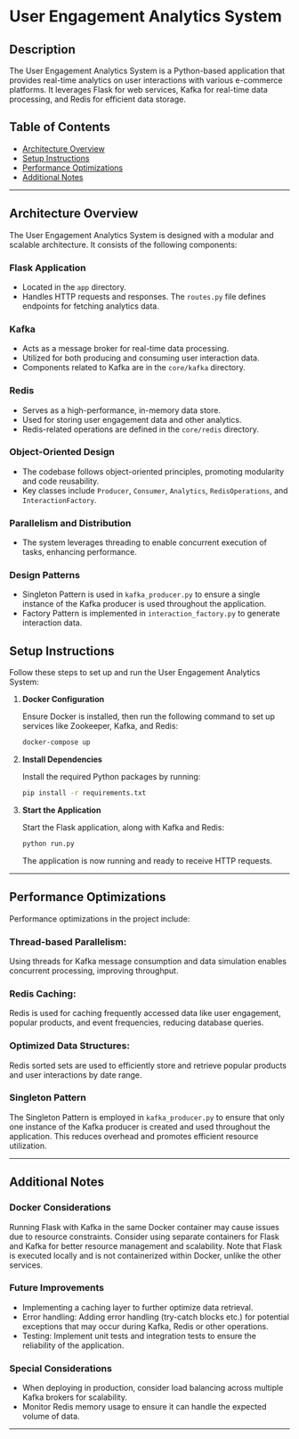 # User Engagement Analytics System

## Description

The User Engagement Analytics System is a Python-based application that provides real-time analytics on user interactions with various e-commerce platforms.
It leverages Flask for web services, Kafka for real-time data processing, and Redis for efficient data storage.

## Table of Contents

- [Architecture Overview](#architecture-overview)
- [Setup Instructions](#setup-instructions)
- [Performance Optimizations](#performance-optimizations)
- [Additional Notes](#additional-notes)

---

## Architecture Overview

The User Engagement Analytics System is designed with a modular and scalable architecture. It consists of the following components:

### Flask Application

- Located in the `app` directory.
- Handles HTTP requests and responses. The `routes.py` file defines endpoints for fetching analytics data.

### Kafka

- Acts as a message broker for real-time data processing.
- Utilized for both producing and consuming user interaction data.
- Components related to Kafka are in the `core/kafka` directory.

### Redis

- Serves as a high-performance, in-memory data store.
- Used for storing user engagement data and other analytics.
- Redis-related operations are defined in the `core/redis` directory.

### Object-Oriented Design

- The codebase follows object-oriented principles, promoting modularity and code reusability.
- Key classes include `Producer`, `Consumer`, `Analytics`, `RedisOperations`, and `InteractionFactory`.

### Parallelism and Distribution

- The system leverages threading to enable concurrent execution of tasks, enhancing performance.

### Design Patterns

- Singleton Pattern is used in `kafka_producer.py` to ensure a single instance of the Kafka producer is used throughout the application.
- Factory Pattern is implemented in `interaction_factory.py` to generate interaction data.

## Setup Instructions

Follow these steps to set up and run the User Engagement Analytics System:

1. **Docker Configuration**

   Ensure Docker is installed, then run the following command to set up services like Zookeeper, Kafka, and Redis:

   ```bash
   docker-compose up
   ```

2. **Install Dependencies**

   Install the required Python packages by running:

   ```bash
   pip install -r requirements.txt
   ```

3. **Start the Application**

   Start the Flask application, along with Kafka and Redis:

   ```bash
   python run.py
   ```

   The application is now running and ready to receive HTTP requests.

---

## Performance Optimizations

Performance optimizations in the project include:

### Thread-based Parallelism: 
Using threads for Kafka message consumption and data simulation enables concurrent processing, improving throughput.

### Redis Caching: 
Redis is used for caching frequently accessed data like user engagement, popular products, and event frequencies, reducing database queries.

### Optimized Data Structures: 
Redis sorted sets are used to efficiently store and retrieve popular products and user interactions by date range.

### Singleton Pattern

The Singleton Pattern is employed in `kafka_producer.py` to ensure that only one instance of the Kafka producer is created and used throughout the application. This reduces overhead and promotes efficient resource utilization.


---

## Additional Notes

### Docker Considerations

Running Flask with Kafka in the same Docker container may cause issues due to resource constraints. 
Consider using separate containers for Flask and Kafka for better resource management and scalability.
Note that Flask is executed locally and is not containerized within Docker, 
unlike the other services.

### Future Improvements

- Implementing a caching layer to further optimize data retrieval.
- Error handling: Adding error handling (try-catch blocks etc.) for potential exceptions that may occur during Kafka, Redis or other operations.
- Testing: Implement unit tests and integration tests to ensure the reliability of the application.

### Special Considerations

- When deploying in production, consider load balancing across multiple Kafka brokers for scalability.
- Monitor Redis memory usage to ensure it can handle the expected volume of data.

---
